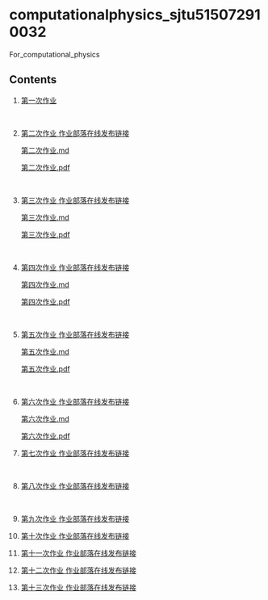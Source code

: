 # computationalphysics_sjtu515072910032
For_computational_physics

## Contents
1. [第一次作业](https://github.com/ArthurWang123/computationalphysics_sjtu515072910032/blob/master/%E7%AC%AC%E4%B8%80%E6%AC%A1%E4%BD%9C%E4%B8%9A.pdf)

   ​

2. [第二次作业 作业部落在线发布链接](https://www.zybuluo.com/XIAOWEI-WANG123/note/1073751)

   [第二次作业.md](https://github.com/ArthurWang123/computationalphysics_sjtu515072910032/blob/master/%E7%AC%AC%E4%BA%8C%E6%AC%A1%E4%BD%9C%E4%B8%9A/%E7%AC%AC%E4%BA%8C%E6%AC%A1%E4%BD%9C%E4%B8%9A.md )

   [第二次作业.pdf](https://github.com/ArthurWang123/computationalphysics_sjtu515072910032/blob/master/%E7%AC%AC%E4%BA%8C%E6%AC%A1%E4%BD%9C%E4%B8%9A/%E7%AC%AC%E4%BA%8C%E6%AC%A1%E4%BD%9C%E4%B8%9A.pdf)

   ​

3. [第三次作业 作业部落在线发布链接](https://www.zybuluo.com/XIAOWEI-WANG123/note/1084045)

   [第三次作业.md](https://github.com/ArthurWang123/computationalphysics_sjtu515072910032/blob/master/%E7%AC%AC%E4%B8%89%E6%AC%A1%E4%BD%9C%E4%B8%9A/%E7%AC%AC%E4%B8%89%E6%AC%A1%E4%BD%9C%E4%B8%9A.md)

   [第三次作业.pdf](https://github.com/ArthurWang123/computationalphysics_sjtu515072910032/blob/master/%E7%AC%AC%E4%B8%89%E6%AC%A1%E4%BD%9C%E4%B8%9A/%E7%AC%AC%E4%B8%89%E6%AC%A1%E4%BD%9C%E4%B8%9A.pdf)

   ​

4. [第四次作业 作业部落在线发布链接](https://www.zybuluo.com/XIAOWEI-WANG123/note/1091495)

   [第四次作业.md](https://github.com/ArthurWang123/computationalphysics_sjtu515072910032/blob/master/%E7%AC%AC%E5%9B%9B%E6%AC%A1%E4%BD%9C%E4%B8%9A/%E7%AC%AC%E5%9B%9B%E6%AC%A1%E4%BD%9C%E4%B8%9A.md)

   [第四次作业.pdf](https://github.com/ArthurWang123/computationalphysics_sjtu515072910032/blob/master/%E7%AC%AC%E5%9B%9B%E6%AC%A1%E4%BD%9C%E4%B8%9A/%E7%AC%AC%E5%9B%9B%E6%AC%A1%E4%BD%9C%E4%B8%9A.md.pdf)

   ​

5. [第五次作业 作业部落在线发布链接](https://www.zybuluo.com/XIAOWEI-WANG123/note/1100598)

   [第五次作业.md](https://github.com/ArthurWang123/computationalphysics_sjtu515072910032/blob/master/%E7%AC%AC%E4%BA%94%E6%AC%A1%E4%BD%9C%E4%B8%9A/%E7%AC%AC%E4%BA%94%E6%AC%A1%E4%BD%9C%E4%B8%9A.md)

   [第五次作业.pdf](https://github.com/ArthurWang123/computationalphysics_sjtu515072910032/blob/master/%E7%AC%AC%E4%BA%94%E6%AC%A1%E4%BD%9C%E4%B8%9A/%E7%AC%AC%E4%BA%94%E6%AC%A1%E4%BD%9C%E4%B8%9A.md.pdf)

   ​

6. [第六次作业 作业部落在线发布链接](https://www.zybuluo.com/XIAOWEI-WANG123/note/1107318)

   [第六次作业.md](https://github.com/ArthurWang123/computationalphysics_sjtu515072910032/blob/master/%E7%AC%AC%E5%85%AD%E6%AC%A1%E4%BD%9C%E4%B8%9A/%E7%AC%AC%E5%85%AD%E6%AC%A1%E4%BD%9C%E4%B8%9A.md)

   [第六次作业.pdf](https://github.com/ArthurWang123/computationalphysics_sjtu515072910032/blob/master/%E7%AC%AC%E5%85%AD%E6%AC%A1%E4%BD%9C%E4%B8%9A/%E7%AC%AC%E5%85%AD%E6%AC%A1%E4%BD%9C%E4%B8%9A.pdf)

   

7. [第七次作业 作业部落在线发布链接](https://www.zybuluo.com/XIAOWEI-WANG123/note/1124354)

   ​    

8. [第八次作业 作业部落在线发布链接](https://www.zybuluo.com/XIAOWEI-WANG123/note/1127550)

   ​    

9. [第九次作业 作业部落在线发布链接](https://www.zybuluo.com/XIAOWEI-WANG123/note/1144634)

      

10. [第十次作业 作业部落在线发布链接](https://www.zybuluo.com/XIAOWEI-WANG123/note/1154334)

     

11. [第十一次作业 作业部落在线发布链接](https://www.zybuluo.com/XIAOWEI-WANG123/note/1159738)

      

12. [第十二次作业 作业部落在线发布链接](https://www.zybuluo.com/XIAOWEI-WANG123/note/1169176)

    

13. [第十三次作业 作业部落在线发布链接](https://www.zybuluo.com/XIAOWEI-WANG123/note/1176862)





